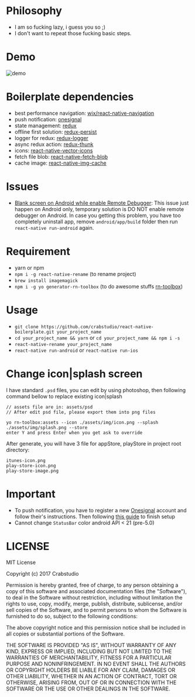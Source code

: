 # Philosophy
- I am so fucking lazy, i guess you so ;)
- I don't want to repeat those fucking basic steps.

# Demo
![demo](http://i.imgur.com/YtrqYCp.png)

# Boilerplate dependencies
- best performance navigation: [wix/react-native-navigation](https://github.com/wix/react-native-navigation)
- push notification: [onesignal](https://github.com/geektimecoil/react-native-onesignal)
- state management: [redux](https://github.com/reactjs/redux)
- offline first solution: [redux-persist](https://github.com/rt2zz/redux-persist)
- logger for redux: [redux-logger](https://github.com/evgenyrodionov/redux-logger)
- async redux action: [redux-thunk](https://github.com/gaearon/redux-thunk)
- icons: [react-native-vector-icons](https://github.com/oblador/react-native-vector-icons)
- fetch file blob: [react-native-fetch-blob](https://github.com/wkh237/react-native-fetch-blob)
- cache image: [react-native-img-cache](https://github.com/wcandillon/react-native-img-cache)

# Issues
- [Blank screen on Android while enable Remote Debugger](https://github.com/wix/react-native-navigation/issues/963#issuecomment-294805642): This issue just happen on Android only, temporary solution is DO NOT enable remote debugger on Android. In case you getting this problem, you have too completely uninstall app, remove `android/app/build` folder then run `react-native run-android` again.

# Requirement
- yarn or npm
- `npm i -g react-native-rename` (to rename project)
- `brew install imagemagick`
- `npm i -g yo generator-rn-toolbox` (to do awesome stuffs [rn-toolbox](https://github.com/bamlab/generator-rn-toolbox))

# Usage
- `git clone https://github.com/crabstudio/react-native-boilerplate.git your_project_name`
- `cd your_project_name && yarn` or `cd your_project_name && npm i -s`
- `react-native-rename your_project_name`
- `react-native run-android` or `react-native run-ios`

# Change icon|splash screen

I have standard `.psd` files, you can edit by using photoshop, then following command bellow to replace existing icon|splash
```
// assets file are in: assets/psd
// After edit psd file, please export them into png files

yo rn-toolbox:assets --icon ./assets/img/icon.png --splash ./assets/img/splash.png --store
enter Y and press Enter when you get ask to override
```

After generate, you will have 3 file for appStore, playStore in project root directory:
```
itunes-icon.png
play-store-icon.png
play-store-image.png
```

# Important

- To push notification, you have to register a new [Onesignal](https://onesignal.com/) account and follow their's instructions. Then following [this guide](https://github.com/geektimecoil/react-native-onesignal#adding-the-code) to finish setup
- Cannot change `StatusBar` color android API < 21 (pre-5.0)

# LICENSE

MIT License

Copyright (c) 2017 Crabstudio

Permission is hereby granted, free of charge, to any person obtaining a copy
of this software and associated documentation files (the "Software"), to deal
in the Software without restriction, including without limitation the rights
to use, copy, modify, merge, publish, distribute, sublicense, and/or sell
copies of the Software, and to permit persons to whom the Software is
furnished to do so, subject to the following conditions:

The above copyright notice and this permission notice shall be included in all
copies or substantial portions of the Software.

THE SOFTWARE IS PROVIDED "AS IS", WITHOUT WARRANTY OF ANY KIND, EXPRESS OR
IMPLIED, INCLUDING BUT NOT LIMITED TO THE WARRANTIES OF MERCHANTABILITY,
FITNESS FOR A PARTICULAR PURPOSE AND NONINFRINGEMENT. IN NO EVENT SHALL THE
AUTHORS OR COPYRIGHT HOLDERS BE LIABLE FOR ANY CLAIM, DAMAGES OR OTHER
LIABILITY, WHETHER IN AN ACTION OF CONTRACT, TORT OR OTHERWISE, ARISING FROM,
OUT OF OR IN CONNECTION WITH THE SOFTWARE OR THE USE OR OTHER DEALINGS IN THE
SOFTWARE.